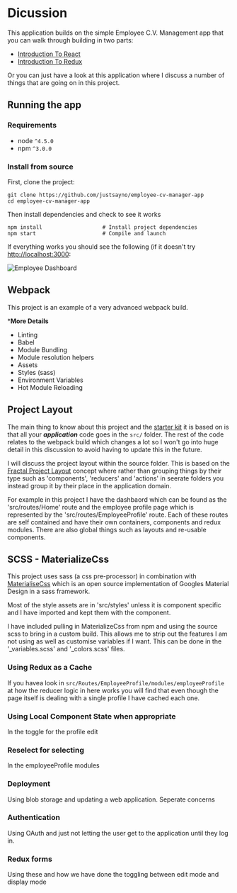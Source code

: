 # Dicussion

This application builds on the simple Employee C.V. Management app that you can walk through building in two parts:

- [Introduction To React]()
- [Introduction To Redux]()

Or you can just have a look at this application where I discuss a number of things that are going on in this project.

## Running the app

### Requirements
* node `^4.5.0`
* npm `^3.0.0`

### Install from source

First, clone the project:

```
git clone https://github.com/justsayno/employee-cv-manager-app
cd employee-cv-manager-app
```

Then install dependencies and check to see it works

```
npm install                   # Install project dependencies
npm start                     # Compile and launch
```

If everything works you should see the following (if it doesn't  try [http://localhost:3000](http://localhost:3000):

![Employee Dashboard](images/employee-dashboard.png)

## Webpack

This project is an example of a very advanced webpack build.

***More Details**

- Linting
- Babel
- Module Bundling
- Module resolution helpers
- Assets
- Styles (sass)
- Environment Variables
- Hot Module Reloading

## Project Layout

The main thing to know about this project and the [starter kit](https://github.com/davezuko/react-redux-starter-kit) it is based on is that all your ***application*** code goes in the `src/` folder.
The rest of the code relates to the webpack build which changes a lot so I won't go into huge detail in this discussion to avoid having to update
this in the future.

I will discuss the project layout within the source folder. This is based on the [Fractal Project Layout](https://github.com/davezuko/react-redux-starter-kit/wiki/Fractal-Project-Structure)
concept where rather than grouping things by their type such as 'components', 'reducers' and 'actions' in seerate folders
you instead group it by their place in the application domain.

For example in this project I have the dashbaord which can be found as the 'src/routes/Home' route and the employee profile page which is 
represented by the 'src/routes/EmployeeProfile' route. Each of these routes are self contained and have their own containers, components and redux modules.
There are also global things such as layouts and re-usable components.

## SCSS - MaterializeCss

This project uses sass (a css pre-processor) in combination with [MaterialiseCss](http://materializecss.com/) which is an open source implementation of Googles Material Design in 
a sass framework. 

Most of the style assets are in 'src/styles' unless it is component specific and I have imported and kept them with the component.

I have included pulling in MaterializeCss from npm and using the source scss to bring in a custom build. This allows me to strip out the features I am not
using as well as customise variables if I want. This can be done in the '_variables.scss' and '_colors.scss' files.

### Using Redux as a Cache

If you havea look in `src/Routes/EmployeeProfile/modules/employeeProfile` at how the reducer logic in here works you will find that even though the page
itself is dealing with a single profile I have cached each one. 

### Using Local Component State when appropriate

In the toggle for the profile edit

### Reselect for selecting

In the employeeProfile modules

### Deployment

Using blob storage and updating a web application. Seperate concerns

### Authentication

Using OAuth and just not letting the user get to the application until they log in.

### Redux forms

Using these and how we have done the toggling between edit mode and display mode
